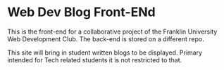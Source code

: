 # Web Dev Blog Front-ENd
This is the front-end for a collaborative project of the Franklin University Web Development Club. 
The back-end is stored on a different repo.

This site will bring in student written blogs to be displayed. Primary intended for Tech related students it is not restricted to that.
